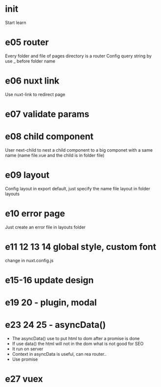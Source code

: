 # init
Start learn
# e05 router
Every folder and file of pages directory is a router
Config query string by use _ before folder name

# e06 nuxt link
Use nuxt-link to redirect page

# e07 validate params

# e08 child component
User next-child to nest a child component to a big componet with a same name (name file.vue and the child is in folder file)

# e09 layout
Config layout in export default, just specify the name file layout in folder layouts

# e10 error page 
Just create an error file in layouts folder

# e11 12 13 14 global style, custom font
change in nuxt.config.js

# e15-16 update design 

# e19 20 - plugin, modal

# e23 24 25 - asyncData()
- The asyncData() use to put html to dom after a promise is done 
- If use data() the html  will not in the dom what is not good for SEO
- It run on server 
- Context in asyncData is useful, can rea router..
- Use promise
# e27 vuex
